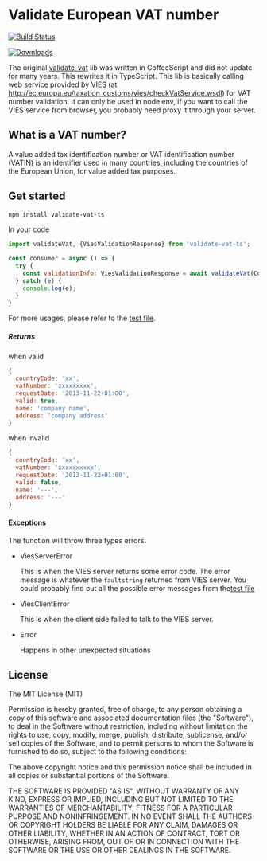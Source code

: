# Validate European VAT number

[![Build Status](https://travis-ci.com/viruschidai/validate-vat-ts.svg?branch=master)](https://travis-ci.com/viruschidai/validate-vat-ts)

[![Downloads](https://img.shields.io/npm/dm/validate-vat-ts.svg)](https://www.npmjs.com/package/validate-vat-ts)

The original [validate-vat](https://github.com/viruschidai/validate-vat) lib was written in CoffeeScript and did not update for many years. This rewrites it in TypeScript. This lib is basically calling web service provided by VIES (at http://ec.europa.eu/taxation_customs/vies/checkVatService.wsdl) for VAT number validation. It can only be used in node env, if you want to call the VIES service from browser, you probably need proxy it through your server.

## What is a VAT number?
A value added tax identification number or VAT identification number (VATIN) is an identifier used in many countries, including the countries of the European Union, for value added tax purposes.

## Get started
```bash
npm install validate-vat-ts
```
In your code
```javascript
import validateVat, {ViesValidationResponse} from 'validate-vat-ts';

const consumer = async () => {
  try {
    const validationInfo: ViesValidationResponse = await validateVat(CountryCodes.Germany, "12323");
  } catch (e) {
    console.log(e);
  }
}
```
For more usages, please refer to the [test file](./src/index.spec.ts).

##### Returns
when valid
```javascript
{
  countryCode: 'xx',
  vatNumber: 'xxxxxxxxx',
  requestDate: '2013-11-22+01:00',
  valid: true,
  name: 'company name',
  address: 'company address'
}
```
when invalid
```javascript
{
  countryCode: 'xx',
  vatNumber: 'xxxxxxxxxx',
  requestDate: '2013-11-22+01:00',
  valid: false,
  name: '---',
  address: '---'
}
```

#### Exceptions

The function will throw three types errors.

- ViesServerError
   
  This is when the VIES server returns some error code. The error message is whatever the `faultstring` returned from VIES server. You could probably find out all the possible error messages from the[test file](./src/index.spec.ts)

- ViesClientError 

  This is when the client side failed to talk to the VIES server.

- Error
  
  Happens in other unexpected situations


## License
The MIT License (MIT)

Permission is hereby granted, free of charge, to any person obtaining a copy
of this software and associated documentation files (the "Software"), to deal
in the Software without restriction, including without limitation the rights
to use, copy, modify, merge, publish, distribute, sublicense, and/or sell
copies of the Software, and to permit persons to whom the Software is
furnished to do so, subject to the following conditions:

The above copyright notice and this permission notice shall be included in
all copies or substantial portions of the Software.

THE SOFTWARE IS PROVIDED "AS IS", WITHOUT WARRANTY OF ANY KIND, EXPRESS OR
IMPLIED, INCLUDING BUT NOT LIMITED TO THE WARRANTIES OF MERCHANTABILITY,
FITNESS FOR A PARTICULAR PURPOSE AND NONINFRINGEMENT. IN NO EVENT SHALL THE
AUTHORS OR COPYRIGHT HOLDERS BE LIABLE FOR ANY CLAIM, DAMAGES OR OTHER
LIABILITY, WHETHER IN AN ACTION OF CONTRACT, TORT OR OTHERWISE, ARISING FROM,
OUT OF OR IN CONNECTION WITH THE SOFTWARE OR THE USE OR OTHER DEALINGS IN
THE SOFTWARE.
